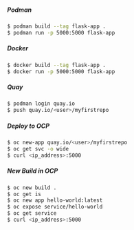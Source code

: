 ##### Podman
```sh
$ podman build --tag flask-app .
$ podman run -p 5000:5000 flask-app
```

##### Docker
```sh
$ docker build --tag flask-app .
$ docker run -p 5000:5000 flask-app
```


##### Quay
```sh
$ podman login quay.io
$ push quay.io/<user>/myfirstrepo
```

##### Deploy to OCP
```sh
$ oc new-app quay.io/<user>/myfirstrepo
$ oc get svc -o wide
$ curl <ip_address>:5000
```

##### New Build in OCP
```sh
$ oc new build .
$ oc get is
$ oc new app hello-world:latest
$ oc expose service/hello-world
$ oc get service
$ curl <ip_address>:5000
```